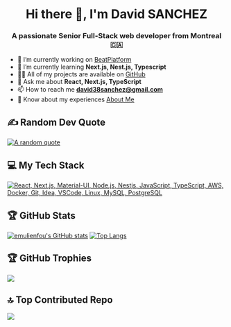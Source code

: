 <h1 align="center">Hi there 👋, I'm David SANCHEZ</h1>
<h3 align="center">A passionate Senior Full-Stack web developer from Montreal 🇨🇦</h3>

- 🔭 I’m currently working on [BeatPlatform](https://beatplatform.app)
- 🌱 I’m currently learning **Next.js, Nest.js, Typescript**
- 👨‍💻 All of my projects are available on [GitHub](https://github.com/emulienfou?tab=repositories)
- 💬 Ask me about **React, Next.js, TypeScript**
- 📫 How to reach me **david38sanchez@gmail.com**
- 📄 Know about my experiences [About Me](https://davidsanchez.me/about)

## ✍️ Random Dev Quote
[![A random quote](https://quotes-github-readme.vercel.app/api?type=horizontal&theme=dark)](https://github.com/piyushsuthar/github-readme-quotes)

## 💻 My Tech Stack
[![React, Next.js, Material-UI, Node.js, Nestjs, JavaScript, TypeScript, AWS, Docker, Git, Idea, VSCode, Linux, MySQL, PostgreSQL](https://skillicons.dev/icons?i=react,next,materialui,nodejs,nestjs,js,ts,aws,docker,git,idea,vscode,linux,mysql,postgres)](https://skillicons.dev)

## 🏆 GitHub Stats
[![emulienfou's GitHub stats](https://github-readme-stats.vercel.app/api?username=emulienfou&show=reviews,discussions_started,discussions_answered,prs_merged,prs_merged_percentage&show_icons=true&theme=dark&hide_border=true)](https://github.com/anuraghazra/github-readme-stats)
[![Top Langs](https://github-readme-stats.vercel.app/api/top-langs/?username=emulienfou&hide=c,m4&langs_count=10&theme=dark&hide_border=true)](https://github.com/anuraghazra/github-readme-stats)

## 🏆 GitHub Trophies
![](https://github-profile-trophy.vercel.app/?username=emulienfou&theme=monokai&no-frame=true&no-bg=true&margin-w=4)

## 🔝 Top Contributed Repo
![](https://github-contributor-stats.vercel.app/api?username=emulienfou&limit=5&theme=dark&combine_all_yearly_contributions=true)
<!--
**emulienfou/emulienfou** is a ✨ _special_ ✨ repository because its `README.md` (this file) appears on your GitHub profile.

Here are some ideas to get you started:

- 🔭 I’m currently working on ...
- 🌱 I’m currently learning ...
- 👯 I’m looking to collaborate on ...
- 🤔 I’m looking for help with ...
- 💬 Ask me about ...
- 📫 How to reach me: ...
- 😄 Pronouns: ...
- ⚡ Fun fact: ...
-->
